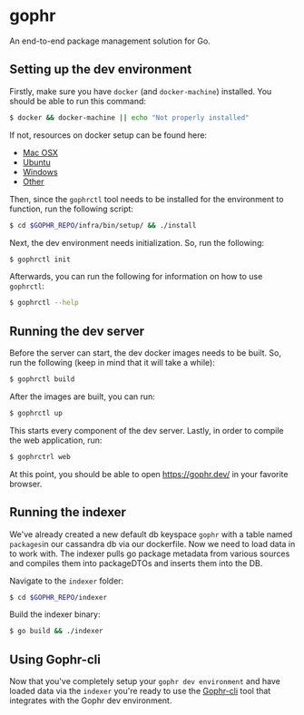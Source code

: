 # gophr
An end-to-end package management solution for Go.

## Setting up the dev environment
Firstly, make sure you have `docker` (and `docker-machine`) installed. You should be able to run this command:
```sh
$ docker && docker-machine || echo "Not properly installed"
```
If not, resources on docker setup can be found here:
- [Mac OSX](https://docs.docker.com/engine/installation/mac/)
- [Ubuntu](https://docs.docker.com/engine/installation/linux/ubuntulinux/)
- [Windows](https://docs.docker.com/engine/installation/windows/)
- [Other](https://docs.docker.com/engine/installation/)

Then, since the `gophrctl` tool needs to be installed for the environment to function, run the following script:
```sh
$ cd $GOPHR_REPO/infra/bin/setup/ && ./install
```
Next, the dev environment needs initialization. So, run the following:
```sh
$ gophrctl init
```
Afterwards, you can run the following for information on how to use `gophrctl`:
```sh
$ gophrctl --help
```
## Running the dev server
Before the server can start, the dev docker images needs to be built. So, run the following (keep in mind that it will take a while):
```sh
$ gophrctl build
```
After the images are built, you can run:
```sh
$ gophrctl up
```
This starts every component of the dev server. Lastly, in order to compile the web application, run:
```sh
$ gophrctrl web
```
At this point, you should be able to open https://gophr.dev/ in your favorite browser.

## Running the indexer

We've already created a new default db keyspace `gophr` with a table named `packages`in our cassandra db via our dockerfile. Now we need to load data in to work with. The indexer pulls go package metadata from various sources and compiles them into packageDTOs and inserts them into the DB.

Navigate to the `indexer` folder:
```sh
$ cd $GOPHR_REPO/indexer
```

Build the indexer binary:
```sh
$ go build && ./indexer
```

## Using Gophr-cli

Now that you've completely setup your `gophr dev environment` and have loaded data via the `indexer` you're ready to use the [Gophr-cli](https://github.com/Shikkic/gophr-cli) tool that integrates with the Gophr dev environment.

